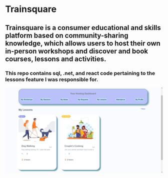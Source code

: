 # Trainsquare
## Trainsquare is a consumer educational and skills platform based on community-sharing knowledge, which allows users to host their own in-person workshops and discover and book courses, lessons and activities.
### This repo contains sql, .net, and react code pertaining to the lessons feature I was responsible for. 

![Host Lessons Page](host-1.png)
